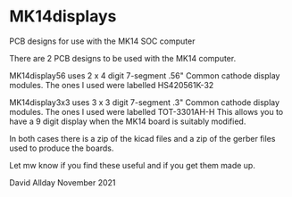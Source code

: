# MK14displays
PCB designs for use with the MK14 SOC computer

There are 2 PCB designs to be used with the MK14 computer.

MK14display56 uses 2 x 4 digit 7-segment .56" Common cathode display modules.
The ones I used were labelled HS420561K-32 

MK14display3x3 uses 3 x 3 digit 7-segment .3" Common cathode display modules.
The ones I used were labelled TOT-3301AH-H 
This allows you to have a 9 digit display when the MK14 board is suitably modified.

In both cases there is a zip of the kicad files and a zip of the gerber files used to produce the boards.

Let mw know if you find these useful and if you get them made up.

David Allday
November 2021
